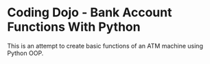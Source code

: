 # Coding Dojo - Bank Account Functions With Python

This is an attempt to create basic functions of an ATM machine using Python OOP.
